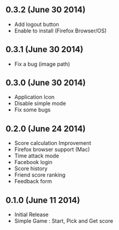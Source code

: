 ## 0.3.2 (June 30 2014)
- Add logout button
- Enable to install (Firefox Browser/OS)

## 0.3.1 (June 30 2014)
- Fix a bug (image path)

## 0.3.0 (June 30 2014)
- Application Icon
- Disable simple mode
- Fix some bugs

## 0.2.0 (June 24 2014)
- Score calculation Improvement
- Firefox browser support (Mac)
- Time attack mode
- Facebook login
- Score history
- Friend score ranking
- Feedback form

## 0.1.0 (June 11 2014)
- Initial Release
- Simple Game : Start, Pick and Get score

